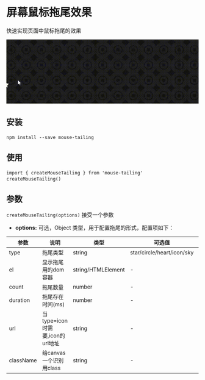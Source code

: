 # 屏幕鼠标拖尾效果

快速实现页面中鼠标拖尾的效果

[![mouse-tailing Example](https://raw.githubusercontent.com/s10y10/mouse-tailing/master/example/example.gif)](https://github.com/s10y10/mouse-tailing)

## 安装

```
npm install --save mouse-tailing
```

## 使用

```
import { createMouseTailing } from 'mouse-tailing'
createMouseTailing()
```

## 参数
`createMouseTailing(options)` 接受一个参数

- <b>options:</b> 可选，Object 类型，用于配置拖尾的形式，配置项如下：

|参数  | 说明 |类型|可选值|默认值|必选|
|------|-----|---|------|------|----|
|type  |拖尾类型|string|star/circle/heart/icon/sky|star|false|
|el | 显示拖尾用的dom容器|string/HTMLElement|-|document.body|false|
|count|拖尾数量|number|-|1|false|
|duration|拖尾存在时间(ms)|number|-|1000|false|
|url|当type=icon时需要,icon的url地址|string|-|-|false|
|className|给canvas一个识别用class|string|-|canvas-tailing|false|

